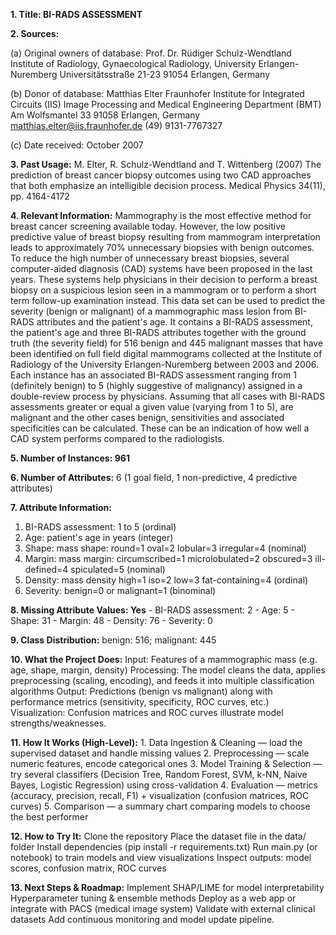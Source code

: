 **1. Title: BI-RADS ASSESSMENT**

**2. Sources:**

   (a) Original owners of database:
        Prof. Dr. Rüdiger Schulz-Wendtland
        Institute of Radiology, Gynaecological Radiology, University Erlangen-Nuremberg
        Universitätsstraße 21-23
        91054 Erlangen, Germany
        
   (b) Donor of database:
        Matthias Elter
        Fraunhofer Institute for Integrated Circuits (IIS)
        Image Processing and Medical Engineering Department (BMT) 
        Am Wolfsmantel 33
        91058 Erlangen, Germany
        matthias.elter@iis.fraunhofer.de
        (49) 9131-7767327 
        
   (c) Date received: October 2007
 
**3. Past Usage:**
    M. Elter, R. Schulz-Wendtland and T. Wittenberg (2007)
    The prediction of breast cancer biopsy outcomes using two CAD approaches that both emphasize an intelligible decision process.
    Medical Physics 34(11), pp. 4164-4172

**4. Relevant Information:**
    Mammography is the most effective method for breast cancer screening
    available today. However, the low positive predictive value of breast
    biopsy resulting from mammogram interpretation leads to approximately
    70% unnecessary biopsies with benign outcomes. To reduce the high
    number of unnecessary breast biopsies, several computer-aided diagnosis
    (CAD) systems have been proposed in the last years. These systems
    help physicians in their decision to perform a breast biopsy on a suspicious
    lesion seen in a mammogram or to perform a short term follow-up
    examination instead.
    This data set can be used to predict the severity (benign or malignant)
    of a mammographic mass lesion from BI-RADS attributes and the patient's age.
    It contains a BI-RADS assessment, the patient's age and three BI-RADS attributes
    together with the ground truth (the severity field) for 516 benign and
    445 malignant masses that have been identified on full field digital mammograms
    collected at the Institute of Radiology of the
    University Erlangen-Nuremberg between 2003 and 2006.
    Each instance has an associated BI-RADS assessment ranging from 1 (definitely benign)
    to 5 (highly suggestive of malignancy) assigned in a double-review process by
    physicians. Assuming that all cases with BI-RADS assessments greater or equal
    a given value (varying from 1 to 5), are malignant and the other cases benign,
    sensitivities and associated specificities can be calculated. These can be an
    indication of how well a CAD system performs compared to the radiologists.

**5. Number of Instances: 961**

**6. Number of Attributes:**
   6 (1 goal field, 1 non-predictive, 4 predictive attributes)

**7. Attribute Information:**
   1. BI-RADS assessment: 1 to 5 (ordinal)  
   2. Age: patient's age in years (integer)
   3. Shape: mass shape: round=1 oval=2 lobular=3 irregular=4 (nominal)
   4. Margin: mass margin: circumscribed=1 microlobulated=2 obscured=3 ill-defined=4 spiculated=5 (nominal)
   5. Density: mass density high=1 iso=2 low=3 fat-containing=4 (ordinal)
   6. Severity: benign=0 or malignant=1 (binominal)

**8. Missing Attribute Values: Yes**
    - BI-RADS assessment:    2
    - Age:                   5
    - Shape:                31
    - Margin:               48
    - Density:              76
    - Severity:              0

**9. Class Distribution:**
    benign: 516; malignant: 445

**10. What the Project Does:**
    Input: Features of a mammographic mass (e.g. age, shape, margin, density)
    Processing: The model cleans the data, applies preprocessing (scaling, encoding), and feeds it into multiple classification algorithms
    Output: Predictions (benign vs malignant) along with performance metrics (sensitivity, specificity, ROC curves, etc.)
    Visualization: Confusion matrices and ROC curves illustrate model strengths/weaknesses.

**11. How It Works (High-Level):**
    1. Data Ingestion & Cleaning — load the supervised dataset and handle missing values
    2. Preprocessing — scale numeric features, encode categorical ones
    3. Model Training & Selection — try several classifiers (Decision Tree, Random Forest, SVM, k-NN, Naive Bayes, Logistic Regression) using cross-validation
    4. Evaluation — metrics (accuracy, precision, recall, F1) + visualization (confusion matrices, ROC curves)
    5. Comparison — a summary chart comparing models to choose the best performer

**12. How to Try It:**
    Clone the repository
    Place the dataset file in the data/ folder
    Install dependencies (pip install -r requirements.txt)
    Run main.py (or notebook) to train models and view visualizations
    Inspect outputs: model scores, confusion matrix, ROC curves

**13. Next Steps & Roadmap:**
    Implement SHAP/LIME for model interpretability
    Hyperparameter tuning & ensemble methods
    Deploy as a web app or integrate with PACS (medical image system)
    Validate with external clinical datasets
    Add continuous monitoring and model update pipeline.
